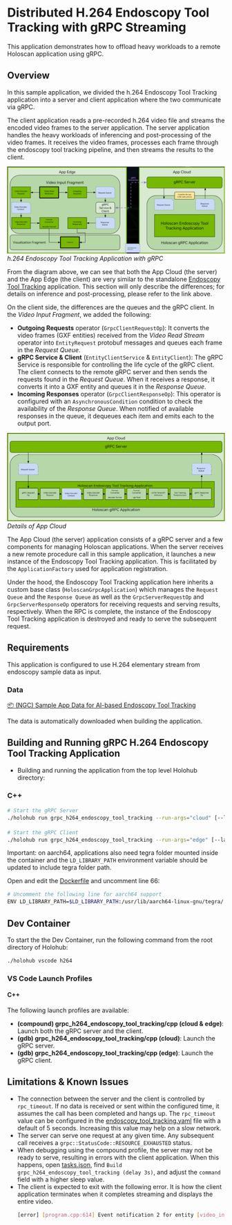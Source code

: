 # Distributed H.264 Endoscopy Tool Tracking with gRPC Streaming

This application demonstrates how to offload heavy workloads to a remote Holoscan application using gRPC.

## Overview

In this sample application, we divided the h.264 Endoscopy Tool Tracking application into a server and client application where the two communicate via gRPC.

The client application reads a pre-recorded h.264 video file and streams the encoded video frames to the server application. The server application handles the heavy workloads of inferencing and post-processing of the video frames. It receives the video frames, processes each frame through the endoscopy tool tracking pipeline, and then streams the results to the client.

![Overview](static/overview.png)
*h.264 Endoscopy Tool Tracking Application with gRPC*

From the diagram above, we can see that both the App Cloud (the server) and the App Edge (the client) are very similar to the standalone [Endoscopy Tool Tracking](../../../endoscopy_tool_tracking/) application. This section will only describe the differences; for details on inference and post-processing, please refer to the link above.

On the client side, the differences are the queues and the gRPC client. In the *Video Input Fragment*, we added the following:
- **Outgoing Requests** operator (`GrpcClientRequestOp`): It converts the video frames (GXF entities) received from the *Video Read Stream* operator into `EntityRequest` protobuf messages and queues each frame in the *Request Queue*.
- **gRPC Service & Client** (`EntityClientService` & `EntityClient`): The gRPC Service is responsible for controlling the life cycle of the gRPC client. The client connects to the remote gRPC server and then sends the requests found in the *Request Queue*. When it receives a response, it converts it into a GXF entity and queues it in the *Response Queue*.
- **Incoming Responses** operator (`GrpcClientResponseOp`): This operator is configured with an `AsynchronousCondition` condition to check the availability of the *Response Queue*. When notified of available responses in the queue, it dequeues each item and emits each to the output port.

![App Cloud](static/app-cloud.png)
*Details of App Cloud*

The App Cloud (the server) application consists of a gRPC server and a few components for managing Holoscan applications. When the server receives a new remote procedure call in this sample application, it launches a new instance of the Endoscopy Tool Tracking application. This is facilitated by the `ApplicationFactory` used for application registration.

 Under the hood, the Endoscopy Tool Tracking application here inherits a custom base class (`HoloscanGrpcApplication`) which manages the `Request Queue` and the `Response Queue` as well as the `GrpcServerRequestOp` and `GrpcServerResponseOp` operators for receiving requests and serving results, respectively. When the RPC is complete, the instance of the Endoscopy Tool Tracking application is destroyed and ready to serve the subsequent request.


## Requirements

This application is configured to use H.264 elementary stream from endoscopy sample data as input.

### Data

[📦️ (NGC) Sample App Data for AI-based Endoscopy Tool Tracking](https://catalog.ngc.nvidia.com/orgs/nvidia/teams/clara-holoscan/resources/holoscan_endoscopy_sample_data)

The data is automatically downloaded when building the application.

## Building and Running gRPC H.264 Endoscopy Tool Tracking Application

* Building and running the application from the top level Holohub directory:

### C++

```bash
# Start the gRPC Server
./holohub run grpc_h264_endoscopy_tool_tracking --run-args="cloud" [--language cpp]

# Start the gRPC Client
./holohub run grpc_h264_endoscopy_tool_tracking --run-args="edge" [--language cpp]
```

Important: on aarch64, applications also need tegra folder mounted inside the container and
the `LD_LIBRARY_PATH` environment variable should be updated to include
tegra folder path.

Open and edit the [Dockerfile](../../../h264//Dockerfile) and uncomment line 66:

```bash
# Uncomment the following line for aarch64 support
ENV LD_LIBRARY_PATH=$LD_LIBRARY_PATH:/usr/lib/aarch64-linux-gnu/tegra/
```


## Dev Container

To start the the Dev Container, run the following command from the root directory of Holohub:

```bash
./holohub vscode h264
```

### VS Code Launch Profiles

#### C++

The following launch profiles are available:

- **(compound) grpc_h264_endoscopy_tool_tracking/cpp (cloud & edge)**: Launch both the gRPC server and the client.
- **(gdb) grpc_h264_endoscopy_tool_tracking/cpp (cloud)**: Launch the gRPC server.
- **(gdb) grpc_h264_endoscopy_tool_tracking/cpp (edge)**: Launch the gRPC client.


## Limitations & Known Issues

- The connection between the server and the client is controlled by `rpc_timeout`. If no data is received or sent within the configured time, it assumes the call has been completed and hangs up. The `rpc_timeout` value can be configured in the [endoscopy_tool_tracking.yaml](./cpp/endoscopy_tool_tracking.yaml) file with a default of 5 seconds. Increasing this value may help on a slow network.
- The server can serve one request at any given time. Any subsequent call receives a `grpc::StatusCode::RESOURCE_EXHAUSTED` status.
- When debugging using the compound profile, the server may not be ready to serve, resulting in errors with the client application. When this happens, open [tasks.json](../../../../.vscode/tasks.json), find `Build grpc_h264_endoscopy_tool_tracking (delay 3s)`, and adjust the `command` field with a higher sleep value.
- The client is expected to exit with the following error. It is how the client application terminates when it completes streaming and displays the entire video.
  ```bash
  [error] [program.cpp:614] Event notification 2 for entity [video_in__outgoing_requests] with id [33] received in an unexpected state [Origin]
  ```

